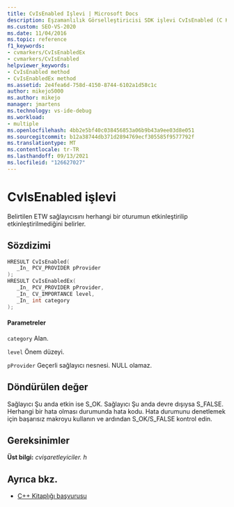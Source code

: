 ```yaml
---
title: CvIsEnabled Işlevi | Microsoft Docs
description: Eşzamanlılık Görselleştiricisi SDK işlevi CvIsEnabled (C Kitaplığı) için başvuru bilgilerine bakın.
ms.custom: SEO-VS-2020
ms.date: 11/04/2016
ms.topic: reference
f1_keywords:
- cvmarkers/CvIsEnabledEx
- cvmarkers/CvIsEnabled
helpviewer_keywords:
- CvIsEnabled method
- CvIsEnabledEx method
ms.assetid: 2e4fea6d-758d-4150-8744-6102a1d58c1c
author: mikejo5000
ms.author: mikejo
manager: jmartens
ms.technology: vs-ide-debug
ms.workload:
- multiple
ms.openlocfilehash: 4bb2e5bf40c038456853a06b9b43a9ee03d8e051
ms.sourcegitcommit: b12a38744db371d2894769ecf305585f9577792f
ms.translationtype: MT
ms.contentlocale: tr-TR
ms.lasthandoff: 09/13/2021
ms.locfileid: "126627027"
---
```

# <a name="cvisenabled-function"></a>CvIsEnabled işlevi
Belirtilen ETW sağlayıcısını herhangi bir oturumun etkinleştirilip etkinleştirilmediğini belirler.

## <a name="syntax"></a>Sözdizimi

```C
HRESULT CvIsEnabled(
   _In_ PCV_PROVIDER pProvider
);
HRESULT CvIsEnabledEx(
   _In_ PCV_PROVIDER pProvider,
   _In_ CV_IMPORTANCE level,
   _In_ int category
);
```

#### <a name="parameters"></a>Parametreler
 `category` Alan.

 `level` Önem düzeyi.

 `pProvider` Geçerli sağlayıcı nesnesi. NULL olamaz.

## <a name="return-value"></a>Döndürülen değer
 Sağlayıcı Şu anda etkin ise S_OK. Sağlayıcı Şu anda devre dışıysa S_FALSE. Herhangi bir hata olması durumunda hata kodu. Hata durumunu denetlemek için başarısız makroyu kullanın ve ardından S_OK/S_FALSE kontrol edin.

## <a name="requirements"></a>Gereksinimler
 **Üst bilgi:** *cvişaretleyiciler. h*

## <a name="see-also"></a>Ayrıca bkz.
- [C++ Kitaplığı başvurusu](../profiling/cpp-library-reference.md)